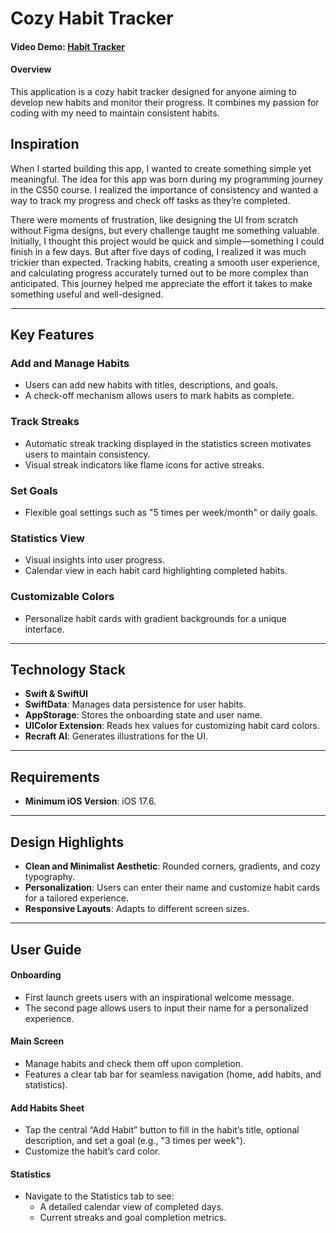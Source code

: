 # Cozy Habit Tracker
#### Video Demo: [Habit Tracker](https://youtu.be/mjIjBESNjG0)
#### Overview
This application is a cozy habit tracker designed for anyone aiming to develop new habits and monitor their progress. It combines my passion for coding with my need to maintain consistent habits.

## Inspiration
When I started building this app, I wanted to create something simple yet meaningful. The idea for this app was born during my programming journey in the CS50 course. I realized the importance of consistency and wanted a way to track my progress and check off tasks as they’re completed.

There were moments of frustration, like designing the UI from scratch without Figma designs, but every challenge taught me something valuable. Initially, I thought this project would be quick and simple—something I could finish in a few days. But after five days of coding, I realized it was much trickier than expected. Tracking habits, creating a smooth user experience, and calculating progress accurately turned out to be more complex than anticipated. This journey helped me appreciate the effort it takes to make something useful and well-designed.

---

## Key Features
### Add and Manage Habits
- Users can add new habits with titles, descriptions, and goals.
- A check-off mechanism allows users to mark habits as complete.

### Track Streaks
- Automatic streak tracking displayed in the statistics screen motivates users to maintain consistency.
- Visual streak indicators like flame icons for active streaks.

### Set Goals
- Flexible goal settings such as "5 times per week/month" or daily goals.

### Statistics View
- Visual insights into user progress.
- Calendar view in each habit card highlighting completed habits.

### Customizable Colors
- Personalize habit cards with gradient backgrounds for a unique interface.

---

## Technology Stack
- **Swift & SwiftUI**
- **SwiftData**: Manages data persistence for user habits.
- **AppStorage**: Stores the onboarding state and user name.
- **UIColor Extension**: Reads hex values for customizing habit card colors.
- **Recraft AI**: Generates illustrations for the UI.

---

## Requirements
- **Minimum iOS Version**: iOS 17.6.

---

## Design Highlights
- **Clean and Minimalist Aesthetic**: Rounded corners, gradients, and cozy typography.
- **Personalization**: Users can enter their name and customize habit cards for a tailored experience.
- **Responsive Layouts**: Adapts to different screen sizes.

---

## User Guide
#### Onboarding
- First launch greets users with an inspirational welcome message.
- The second page allows users to input their name for a personalized experience.

#### Main Screen
- Manage habits and check them off upon completion.
- Features a clear tab bar for seamless navigation (home, add habits, and statistics).

#### Add Habits Sheet
- Tap the central “Add Habit” button to fill in the habit’s title, optional description, and set a goal (e.g., "3 times per week").
- Customize the habit’s card color.

#### Statistics
- Navigate to the Statistics tab to see:
  - A detailed calendar view of completed days.
  - Current streaks and goal completion metrics.
